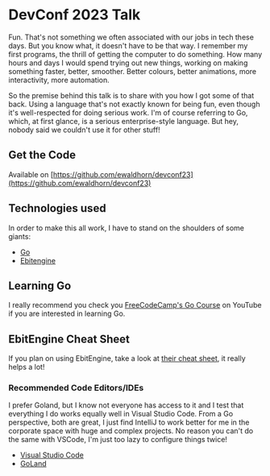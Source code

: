 # DevConf 2023 Talk

Fun. That's not something we often associated with our jobs in tech these days. But you know what,
it doesn't have to be that way. I remember my first programs, the thrill of getting the computer
to do something. How many hours and days I would spend trying out new things, working on making
something faster, better, smoother. Better colours, better animations, more interactivity, more
automation.

So the premise behind this talk is to share with you how I got some of that back. Using a language
that's not exactly known for being fun, even though it's well-respected for doing serious work. I'm
of course referring to Go, which, at first glance, is a serious enterprise-style language. But hey,
nobody said we couldn't use it for other stuff!

## Get the Code

Available on [https://github.com/ewaldhorn/devconf23](https://github.com/ewaldhorn/devconf23)

## Technologies used

In order to make this all work, I have to stand on the shoulders of some giants:

- [Go](https://go.dev/)
- [Ebitengine](https://ebitengine.org/)

## Learning Go

I really recommend you check you [FreeCodeCamp's Go Course](https://www.youtube.com/watch?v=un6ZyFkqFKo)
on YouTube if you are interested in learning Go.

## EbitEngine Cheat Sheet

If you plan on using EbitEngine, take a look at [their cheat sheet](https://ebitengine.org/en/documents/cheatsheet.html),
it really helps a lot!

### Recommended Code Editors/IDEs

I prefer Goland, but I know not everyone has access to it and I test that everything I do works
equally well in Visual Studio Code.  From a Go perspective, both are great, I just find IntelliJ to
work better for me in the corporate space with huge and complex projects. No reason you can't do the
same with VSCode, I'm just too lazy to configure things twice!

- [Visual Studio Code](https://code.visualstudio.com/)
- [GoLand](https://www.jetbrains.com/go/)